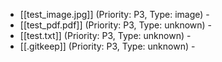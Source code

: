 - [[test_image.jpg]] (Priority: P3, Type: image) -
- [[test_pdf.pdf]] (Priority: P3, Type: unknown) -
- [[test.txt]] (Priority: P3, Type: unknown) -
- [[.gitkeep]] (Priority: P3, Type: unknown) -
